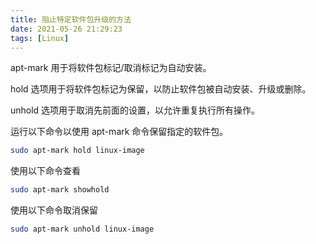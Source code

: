 ```yaml
---
title: 阻止特定软件包升级的方法
date: 2021-05-26 21:29:23
tags: [Linux]
---
```


apt-mark 用于将软件包标记/取消标记为自动安装。

hold 选项用于将软件包标记为保留，以防止软件包被自动安装、升级或删除。

unhold 选项用于取消先前面的设置，以允许重复执行所有操作。

运行以下命令以使用 apt-mark 命令保留指定的软件包。

```bash
sudo apt-mark hold linux-image
```

使用以下命令查看

```bash
sudo apt-mark showhold
```

使用以下命令取消保留

```bash
sudo apt-mark unhold linux-image
```

